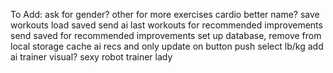 To Add:
ask for gender?
other for more exercises
cardio
better name?
save workouts
load saved
send ai last workouts for recommended improvements
send saved for recommended improvements
set up database, remove from local storage
cache ai recs and only update on button push
select lb/kg
add ai trainer visual? sexy robot trainer lady
